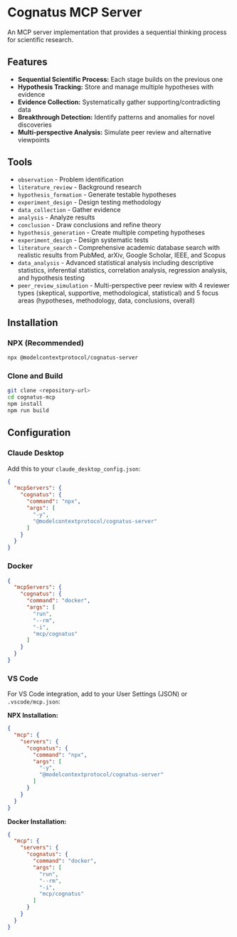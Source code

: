 # Cognatus MCP Server

An MCP server implementation that provides a sequential thinking process for scientific research.

## Features

- **Sequential Scientific Process:** Each stage builds on the previous one
- **Hypothesis Tracking:** Store and manage multiple hypotheses with evidence
- **Evidence Collection:** Systematically gather supporting/contradicting data
- **Breakthrough Detection:** Identify patterns and anomalies for novel discoveries
- **Multi-perspective Analysis:** Simulate peer review and alternative viewpoints

## Tools

- `observation` - Problem identification
- `literature_review` - Background research  
- `hypothesis_formation` - Generate testable hypotheses
- `experiment_design` - Design testing methodology
- `data_collection` - Gather evidence
- `analysis` - Analyze results
- `conclusion` - Draw conclusions and refine theory
- `hypothesis_generation` - Create multiple competing hypotheses
- `experiment_design` - Design systematic tests
- `literature_search` - Comprehensive academic database search with realistic results from PubMed, arXiv, Google Scholar, IEEE, and Scopus
- `data_analysis` - Advanced statistical analysis including descriptive statistics, inferential statistics, correlation analysis, regression analysis, and hypothesis testing
- `peer_review_simulation` - Multi-perspective peer review with 4 reviewer types (skeptical, supportive, methodological, statistical) and 5 focus areas (hypotheses, methodology, data, conclusions, overall)

## Installation

### NPX (Recommended)

```bash
npx @modelcontextprotocol/cognatus-server
```

### Clone and Build

```bash
git clone <repository-url>
cd cognatus-mcp
npm install
npm run build
```

## Configuration

### Claude Desktop

Add this to your `claude_desktop_config.json`:

```json
{
  "mcpServers": {
    "cognatus": {
      "command": "npx",
      "args": [
        "-y",
        "@modelcontextprotocol/cognatus-server"
      ]
    }
  }
}
```

### Docker

```json
{
  "mcpServers": {
    "cognatus": {
      "command": "docker",
      "args": [
        "run",
        "--rm",
        "-i",
        "mcp/cognatus"
      ]
    }
  }
}
```

### VS Code

For VS Code integration, add to your User Settings (JSON) or `.vscode/mcp.json`:

**NPX Installation:**
```json
{
  "mcp": {
    "servers": {
      "cognatus": {
        "command": "npx",
        "args": [
          "-y",
          "@modelcontextprotocol/cognatus-server"
        ]
      }
    }
  }
}
```

**Docker Installation:**
```json
{
  "mcp": {
    "servers": {
      "cognatus": {
        "command": "docker",
        "args": [
          "run",
          "--rm",
          "-i",
          "mcp/cognatus"
        ]
      }
    }
  }
}
```
